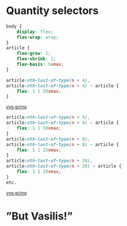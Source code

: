 <!-- .slide: data-background="gfx/quantity-1.jpg" -->
# Quantity selectors <!-- .element: style="color: hsl(278,48%,56%)"  -->


<!-- .slide: data-background="gfx/hues.png" -->


```css
body {
	display: flex;
	flex-wrap: wrap;
}
article {
	flex-grow: 1;
	flex-shrink: 1;
	flex-basis: 5vmax;
}
```


<!-- .slide: data-background-video="gfx/flex-squares.webm" data-background-video-loop="loop" -->


<!-- .slide: data-background-video="gfx/flex-squares-ani-full.webm" -->


<!-- .slide: data-background-video="gfx/flex-squares-ani-16.webm" -->


<!-- .slide: data-background="gfx/flex-squares-17.png" -->


<!-- .slide: data-background="gfx/flex-q-1.png" -->


<!-- .slide: data-background="gfx/flex-q-2.png" -->


<!-- .slide: data-background="gfx/flex-q-3.png" -->


<!-- .slide: data-background="gfx/flex-q-4.png" -->


<!-- .slide: data-background="gfx/flex-q-5.png" -->


<!-- .slide: data-background="gfx/flex-q-6.png" -->


<!-- .slide: data-background="gfx/flex-q-7.png" -->


<!-- .slide: data-background="gfx/flex-q-8.png" -->


<!-- .slide: data-background-video="gfx/flex-q-8-on.webm" -->


```css
article:nth-last-of-type(n + 4),
article:nth-last-of-type(n + 4) ~ article {
	flex: 1 1 50vmax;
}
```
<small>[vvg.gr/mq](http://vvg.gr/mq)</small>


```css
article:nth-last-of-type(n + 4),
article:nth-last-of-type(n + 4) ~ article {
	flex: 1 1 50vmax;
}
article:nth-last-of-type(n + 8),
article:nth-last-of-type(n + 8) ~ article {
	flex: 1 1 25vmax;
}
article:nth-last-of-type(n + 20),
article:nth-last-of-type(n + 20) ~ article {
	flex: 1 1 20vmax;
}
etc.
```
<small>[vvg.gr/mq](http://vvg.gr/mq)</small>


<!-- .slide: data-background-video="gfx/flex-q-switch.webm" -->


<!-- .slide: data-background="gfx/maar-3.jpg" data-background-size="contain" -->
# ”But Vasilis!” <!-- .element: style="margin-top: -3.5em;" -->


<!-- .slide: data-background="gfx/ls-1.png" -->


<!-- .slide: data-background="gfx/ls-2.png" -->


<!-- .slide: data-background="gfx/ls-3.png" -->


<!-- .slide: data-background="gfx/ls-4.png" -->


<!-- .slide: data-background="gfx/ls-11.png" -->


<!-- .slide: data-background="gfx/ls-5.png" -->


<!-- .slide: data-background="gfx/ls-6.png" -->


<!-- .slide: data-background="gfx/ls-7.png" -->


<!-- .slide: data-background="gfx/ls-8.png" -->


<!-- .slide: data-background="gfx/ls-9.png" -->


<!-- .slide: data-background="gfx/ls-10.png" -->
